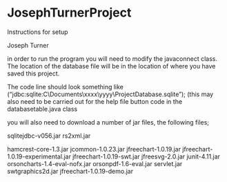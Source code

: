 # JosephTurnerProject
Instructions for setup

Joseph Turner

in order to run the program you will need to modify the javaconnect class. 
The location of the database file will be in the location of where you have saved this project.

The code line should look something like (“jdbc:sqlite:C\Documents\xxxx\yyyy\ProjectDatabase.sqlite”);
(this may also need to be carried out for the help file button code in the databasetable.java class

you will also need to download a number of jar files, the following files;

sqlitejdbc-v056.jar
rs2xml.jar

hamcrest-core-1.3.jar
jcommon-1.0.23.jar
jfreechart-1.0.19.jar
jfreechart-1.0.19-experimental.jar
jfreechart-1.0.19-swt.jar
jfreesvg-2.0.jar
junit-4.11.jar
orsoncharts-1.4-eval-nofx.jar
orsonpdf-1.6-eval.jar
servlet.jar
swtgraphics2d.jar
jfreechart-1.0.19-demo.jar
